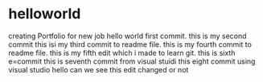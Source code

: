 # helloworld
creating Portfolio for new job 
hello world first commit.
this is my second commit
this isi my third commit to readme file.
this is my fourth commit to readme file.
this is my fifth edit which i made to learn git. 
this is sixth e=commit 
this is seventh commit from visual stuidi
this eight commit using visual studio hello
can we see this edit changed or not 